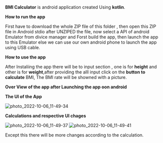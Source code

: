 **BMI Calculator** is android application created Using **kotlin**.

**How to run the app**

First have to download the whole ZIP file of this folder , then open this ZIP file in Android stdio after UNZIPED the file, now select a API of android Emulator from divice manager and Forst build the app, then launch the app to this Emulator
else we can use our own android phone to launch the app using USB cable.

**How to use the app**

After Instaliing the app there will be to input section , one is for **height** and other is for **weight**,after providing the alll input click on the **button to calculate**
BMI, The BMI rate will be showned with a picture.

**Over View of the app after Launching the app oon android**

**The UI of the App**

![photo_2022-10-06_11-49-34](https://user-images.githubusercontent.com/91884990/194229276-2fd13b9e-c334-45d9-8859-741a1600622a.jpg)


**Calculations and respective UI chages**

![photo_2022-10-06_11-49-37](https://user-images.githubusercontent.com/91884990/194229553-b49114db-aef6-4948-b141-8db16131d7c7.jpg) ![photo_2022-10-06_11-49-41](https://user-images.githubusercontent.com/91884990/194229742-a4d51a4e-1918-46e5-b16c-4a28a630d62b.jpg)


Except this there will be more changes according to the calculation.
